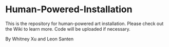 # Human-Powered-Installation
This is the repository for human-powered art installation. Please check out the Wiki to learn more. Code will be uploaded if necessary. 

By Whitney Xu and Leon Santen
